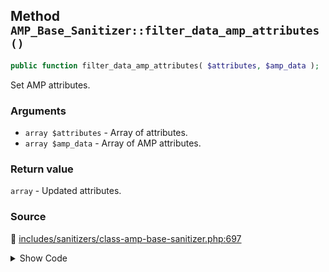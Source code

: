 ## Method `AMP_Base_Sanitizer::filter_data_amp_attributes()`

```php
public function filter_data_amp_attributes( $attributes, $amp_data );
```

Set AMP attributes.

### Arguments

* `array $attributes` - Array of attributes.
* `array $amp_data` - Array of AMP attributes.

### Return value

`array` - Updated attributes.

### Source

:link: [includes/sanitizers/class-amp-base-sanitizer.php:697](/includes/sanitizers/class-amp-base-sanitizer.php#L697-L705)

<details>
<summary>Show Code</summary>

```php
public function filter_data_amp_attributes( $attributes, $amp_data ) {
	if ( isset( $amp_data['layout'] ) ) {
		$attributes['data-amp-layout'] = $amp_data['layout'];
	}
	if ( isset( $amp_data['noloading'] ) ) {
		$attributes['data-amp-noloading'] = '';
	}
	return $attributes;
}
```

</details>
